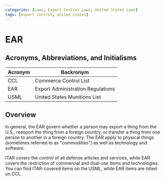 ```yaml
---
categories: [Laws, Export Control Laws, United States Laws]
tags: [export control, united states]
---
```


# EAR

## Acronyms, Abbreviations, and Initialisms

| Acronym | Backronym |
| - | - |
| CCL | Commerce Control List |
| EAR | Export Administration Regulations |
| USML | United States Munitions List |

## Overview

In general, the EAR govern whether a person may export a thing from the U.S., reexport the thing from a foreign country, or transfer a thing from one person to another in a foreign country. The EAR apply to physical things (sometimes referred to as "commodities") as well as technology and software.

ITAR covers the *control* of all defense articles and services, while EAR covers the restriction of commercial and dual-use items and technologies. You can find ITAR-covered items on the USML, while EAR items are listed on CCL.
